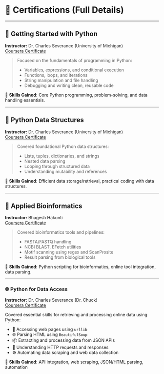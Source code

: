 # 📜 Certifications (Full Details)

---

## 🐍 Getting Started with Python  
**Instructor:** Dr. Charles Severance (University of Michigan)  
[Coursera Certificate](https://coursera.org/share/c4be46282b30914291ef866f9c0377e0)

> Focused on the fundamentals of programming in Python:
> - Variables, expressions, and conditional execution  
> - Functions, loops, and iterations  
> - String manipulation and file handling  
> - Debugging and writing clean, reusable code  

🧠 **Skills Gained:** Core Python programming, problem-solving, and data handling essentials.

---

## 🧩 Python Data Structures  
**Instructor:** Dr. Charles Severance (University of Michigan)  
[Coursera Certificate](https://coursera.org/share/a8a3de452460967880505647bf31c139)

> Covered foundational Python data structures:
> - Lists, tuples, dictionaries, and strings  
> - Nested data parsing  
> - Looping through structured data  
> - Understanding mutability and references  

🧠 **Skills Gained:** Efficient data storage/retrieval, practical coding with data structures.

---

## 🧬 Applied Bioinformatics  
**Instructor:** Bhagesh Hakunti  
[Coursera Certificate](https://coursera.org/share/9e0949b39df5b1268ec541e534e67565)

> Covered bioinformatics tools and pipelines:
> - FASTA/FASTQ handling  
> - NCBI BLAST, EFetch utilities  
> - Motif scanning using regex and ScanProsite  
> - Result parsing from biological tools  

🧠 **Skills Gained:** Python scripting for bioinformatics, online tool integration, data parsing.

---

### 🌐 Python for Data Access  
**Instructor:** Dr. Charles Severance (Dr. Chuck)  
[Coursera Certificate](https://coursera.org/share/4bf42aca2e62368983b956c0494987d7)

Covered essential skills for retrieving and processing online data using Python:

- 🔗 Accessing web pages using `urllib`
- 🌐 Parsing HTML using `BeautifulSoup`
- 📦 Extracting and processing data from JSON APIs
- 📨 Understanding HTTP requests and responses
- ⚙️ Automating data scraping and web data collection

🧠 **Skills Gained:** API integration, web scraping, JSON/HTML parsing, automation

